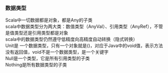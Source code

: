 ### 数据类型

Scala中一切数据都是对象，都是Any的子类    
scala中数据类型分为两大类：数值类型（AnyVal）、引用类型（AnyRef），不管是值类型还是引用类型都是对象   
scala中的数据类型仍然遵守低精度向高精度自动转换（隐式转换）     
Unit是 一个数据类型，只有一个对象就是()，对应于Java中的void值，表示方法没有返回值，void不是一个数据类型，是一个关键字   
Null是一个类型，它是所有引用类型的子类   
Nothing是所有数据类型的子类  




